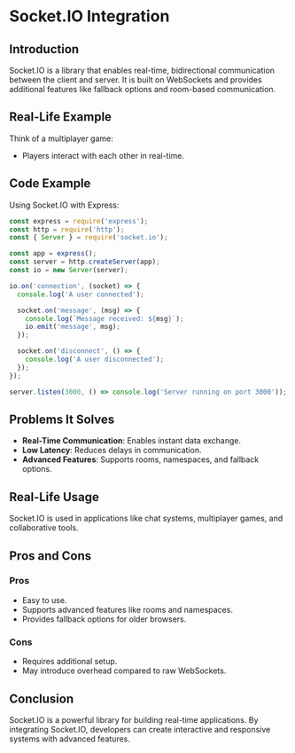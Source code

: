 # Socket.IO Integration

## Introduction
Socket.IO is a library that enables real-time, bidirectional communication between the client and server. It is built on WebSockets and provides additional features like fallback options and room-based communication.

## Real-Life Example
Think of a multiplayer game:
- Players interact with each other in real-time.

## Code Example
Using Socket.IO with Express:
```javascript
const express = require('express');
const http = require('http');
const { Server } = require('socket.io');

const app = express();
const server = http.createServer(app);
const io = new Server(server);

io.on('connection', (socket) => {
  console.log('A user connected');

  socket.on('message', (msg) => {
    console.log(`Message received: ${msg}`);
    io.emit('message', msg);
  });

  socket.on('disconnect', () => {
    console.log('A user disconnected');
  });
});

server.listen(3000, () => console.log('Server running on port 3000'));
```

## Problems It Solves
- **Real-Time Communication**: Enables instant data exchange.
- **Low Latency**: Reduces delays in communication.
- **Advanced Features**: Supports rooms, namespaces, and fallback options.

## Real-Life Usage
Socket.IO is used in applications like chat systems, multiplayer games, and collaborative tools.

## Pros and Cons
### Pros
- Easy to use.
- Supports advanced features like rooms and namespaces.
- Provides fallback options for older browsers.

### Cons
- Requires additional setup.
- May introduce overhead compared to raw WebSockets.

## Conclusion
Socket.IO is a powerful library for building real-time applications. By integrating Socket.IO, developers can create interactive and responsive systems with advanced features.
